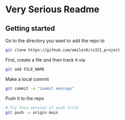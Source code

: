 # Very Serious Readme

## Getting started
Go to the directory you want to add the repo to
```bash
git clone https://github.com/amiles9/cs321_project
```

First, create a file and then track it via
```bash
git add FILE_NAME
```

Make a local commit
```bash
git commit -m "Commit message"
```

Push it to the repo
```bash
# Try this version of push first
git push -u origin main
```
